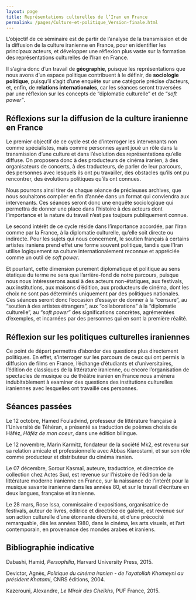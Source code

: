 ```yaml
---
layout: page
title: Représentations culturelles de l’Iran en France
permalink: /pages/Culture-et-politique_Version-finale.html
---
```


L’objectif de ce séminaire est de partir de l’analyse de la transmission
et de la diffusion de la culture iranienne en France, pour en identifier
les principaux acteurs, et développer une réflexion plus vaste sur la
formation des représentations culturelles de l’Iran en France.

Il s’agira donc d’un travail de **géographie**, puisque les
représentations que nous avons d’un espace politique contribuent à le
définir, de **sociologie politique**, puisqu’il s’agit d’une enquête
sur une catégorie précise d’acteurs, et, enfin, de **relations
internationales**, car les séances seront traversées par une réflexion
sur les concepts de “diplomatie culturelle” et de “*soft power”*. 

## Réflexions sur la diffusion de la culture iranienne en France

Le premier objectif de ce cycle est de d’interroger les intervenants non
comme spécialistes, mais comme personnes ayant joué un rôle dans la
transmission d’une culture et dans l’évolution des représentations
qu’elle diffuse. On proposera donc à des producteurs de cinéma
iranien, à des organisateurs de concerts, à des traducteurs, de parler
de leur parcours, des personnes avec lesquels ils ont pu travailler, des
obstacles qu’ils ont pu rencontrer, des évolutions politiques qu’ils ont
connues. 

Nous pourrons ainsi tirer de chaque séance de précieuses archives, que
nous souhaitons compiler en fin d’année dans un format qui conviendra
aux intervenants. Ces séances seront donc une enquête sociologique qui
permettra de donner une place dans l’histoire à des acteurs dont
l’importance et la nature du travail n’est pas toujours publiquement
connue. 

Le second intérêt de ce cycle réside dans l’importance accordée, par
l’Iran comme par la France, à la diplomatie culturelle, qu’elle soit
directe ou indirecte. Pour les sujets qui nous concernent, le soutien
français à certains artistes iraniens prend effet une forme souvent
politique, tandis que l’Iran utilise logiquement sa culture
internationalement reconnue et appréciée comme un outil de *soft power*.

Et pourtant, cette dimension purement diplomatique et politique au sens
étatique du terme ne sera que l’arrière-fond de notre parcours, puisque
nous nous intéresserons aussi à des acteurs non-étatiques, aux
festivals, aux institutions, aux maisons d’édition, aux producteurs de
cinéma, dont les choix ne sont pas déterminés uniquement par des
politiques nationales. Ces séances seront donc l’occasion d’essayer de
donner à la “censure”, au “soutien à des artistes étrangers”, aux
“collaborations” à la “diplomatie culturelle”, au *“soft power*” des
significations concrètes, agrémentées d’exemples, et incarnées par des
personnes qui en sont la première réalité. 

## Réflexion sur les politiques culturelles iraniennes

Ce point de départ permettra d’aborder des questions plus directement
politiques. En effet, s’interroger sur les parcours de ceux qui ont
permis la diffusion de films en France, l’échange d’étudiants et
d’universitaires, l’édition de classiques de la littérature iranienne,
ou encore l’organisation de spectacles de musique ou de théâtre iranien
en France nous aménera indubitablement à examiner des questions des
institutions culturelles iraniennes avec lesquelles ont travaillé ces
personnes. 

## Séances passées

Le 12 octobre, Hamed Fouladvind, professeur de littérature française à
l’Université de Téhéran, a présenté sa traduction de poèmes choisis de
Hâféz, *Hâféz de mon coeur*, dans une édition bilingue.

Le 12 novembre, Marin Karmitz, fondateur de la société Mk2, est revenu
sur sa relation amicale et professionnelle avec Abbas Kiarostami, et sur
son rôle comme producteur et distributeur du cinéma iranien. 

Le 07 décembre, Sorour Kasmaï, auteure, traductrice, et directrice de
collection chez Actes Sud, est revenue sur l’histoire de l’édition de la
littérature moderne iranienne en France, sur la naissance de l’intérêt
pour la musique savante iranienne dans les années 80, et sur le travail
d’écriture en deux langues, française et iranienne. 

Le 28 mars, Rose Issa, commissaire d'expositions, organisatrice de
festivals, auteur de livres, éditrice et directrice de galerie, est
revenue sur son action culturelle d’une étonnante diversité, et d’une
précocité remarquable, dès les années 1980, dans le cinéma, les arts
visuels, et l’art contemporain, en provenance des mondes arabes et
iraniens. 

## Bibliographie indicative

Dabashi, Hamid, *Persophilia*, Harvard University Press, 2015.

Devictor, Agnès, *Politique du cinéma iranien - de l’ayatollah Khomeyni
au président Khatami*, CNRS éditions, 2004.

Kazerouni, Alexandre, *Le Miroir des Cheikhs*, PUF France, 2015.
